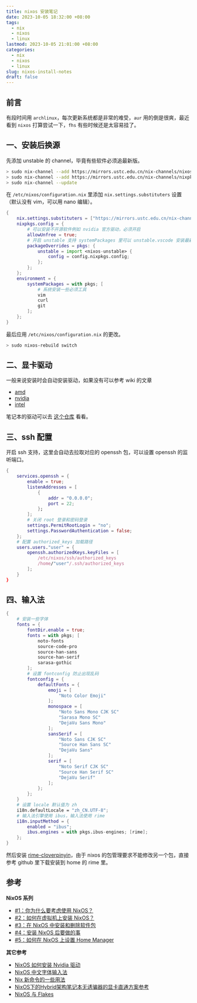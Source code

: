 ```yaml
---
title: nixos 安装笔记
date: 2023-10-05 18:32:00 +08:00
tags:
  - nix
  - nixos
  - linux
lastmod: 2023-10-05 21:01:00 +08:00
categories:
  - nix
  - nixos
  - linux
slug: nixos-install-notes
draft: false
---
```


## 前言

有段时间用 `archlinux`，每次更新系统都是非常的难受，`aur` 用的倒是很爽，最近看到 `nixos` 打算尝试一下，`fhs` 有些时候还是太容易挂了。

<!--more-->

## 一、安装后换源

先添加 unstable 的 channel，毕竟有些软件必须追最新版。

``` sh
> sudo nix-channel --add https://mirrors.ustc.edu.cn/nix-channels/nixos-23.05 nixpkgs
> sudo nix-channel --add https://mirrors.ustc.edu.cn/nix-channels/nixpkgs-unstable nixpkgs-unstable
> sudo nix-channel --update
```

在 `/etc/nixos/configuration.nix` 里添加 `nix.settings.substituters` 设置（默认没有 vim，可以用 nano 编辑）。

``` nix
{
    nix.settings.substituters = ["https://mirrors.ustc.edu.cn/nix-channels/store"];
    nixpkgs.config = {
        # 可以安装不开源软件例如 nvidia 官方驱动，必须开启
        allowUnfree = true;
        # 开启 unstable 支持 systemPackages 里可以 unstable.vscode 安装最新版 vscode
        packageOverrides = pkgs: {
            unstable = import <nixos-unstable> {
                config = config.nixpkgs.config;
            };
        };
    };
    environment = {
        systemPackages = with pkgs; [
            # 系统安装一些必须工具
            vim
            curl
            git
        ];
    };
}
```

最后应用 `/etc/nixos/configuration.nix` 的更改。

```sh
> sudo nixos-rebuild switch
```

## 二、显卡驱动

一般来说安装时会自动安装驱动，如果没有可以参考 wiki 的文章

- [amd](https://nixos.wiki/wiki/AMD_GPU)
- [nvidia](https://nixos.wiki/wiki/Nvidia)
- [intel](https://nixos.wiki/wiki/Intel_Graphics)

笔记本的驱动可以去 [这个仓库](https://github.com/NixOS/nixos-hardware) 看看。

## 三、ssh 配置

开启 ssh 支持，这里会自动去拉取对应的 openssh 包，可以设置 openssh 的监听端口。
```nix
{
    services.openssh = {
        enable = true;
        listenAddresses = [
            {
                addr = "0.0.0.0";
                port = 22;
            };
        ];
        # 关闭 root 登录和密码登录
        settings.PermitRootLogin = "no";
        settings.PasswordAuthentication = false;
    };
    # 配置 authorized_keys 加载路径
    users.users."user" = {
        openssh.authorizedKeys.keyFiles = [
            /etc/nixos/ssh/authorized_keys
            /home/"user"/.ssh/authorized_keys
        ];
    }
}
```

## 四、输入法

```nix
{
    # 安装一些字体
    fonts = {
        fontDir.enable = true;
        fonts = with pkgs; [
            noto-fonts
            source-code-pro
            source-han-sans
            source-han-serif
            sarasa-gothic
        ];
        # 设置 fontconfig 防止出现乱码
        fontconfig = {
            defaultFonts = {
                emoji = [
                    "Noto Color Emoji"
                ];
                monospace = [
                    "Noto Sans Mono CJK SC"
                    "Sarasa Mono SC"
                    "DejaVu Sans Mono"
                ];
                sansSerif = [
                    "Noto Sans CJK SC"
                    "Source Han Sans SC"
                    "DejaVu Sans"
                ];
                serif = [
                    "Noto Serif CJK SC"
                    "Source Han Serif SC"
                    "DejaVu Serif"
                ];
            };
        };
    }
    # 设置 locale 默认值为 zh
    i18n.defaultLocale = "zh_CN.UTF-8";
    # 输入法引擎使用 ibus，输入法使用 rime
    i18n.inputMethod = {
        enabled = "ibus";
        ibus.engines = with pkgs.ibus-engines; [rime];
    };
}
```
然后安装 [rime-cloverpinyin](https://github.com/fkxxyz/rime-cloverpinyin)，由于 nixos 的包管理要求不能修改另一个包，直接参考 github 里下载安装到 home 的 rime 里。

## 参考

**NixOS 系列**

- [#1：你为什么要考虑使用 NixOS？](https://linux.cn/article-15606-1.html)
- [#2：如何在虚拟机上安装 NixOS？](https://linux.cn/article-15624-1.html)
- [#3：在 NixOS 中安装和删除软件包](https://linux.cn/article-15645-1.html)
- [#4：安装 NixOS 后要做的事](https://linux.cn/article-15663-1.html)
- [#5：如何在 NixOS 上设置 Home Manager](https://linux.cn/article-15697-1.html)

**其它参考**

- [NixOS 如何安装 Nvidia 驱动](https://nixos.wiki/wiki/Nvidia)
- [NixOS 中文字体输入法](https://zhuanlan.zhihu.com/p/463403799)
- [Nix 新命令的一些用法](https://zhuanlan.zhihu.com/p/503483196)
- [NixOS下的Hybrid架构笔记本无诱骗器的显卡直通方案参考](https://lostattractor.net/archives/nixos-gpu-vfio-passthrough)
- [NixOS 与 Flakes](https://nixos-and-flakes.thiscute.world/zh/)
